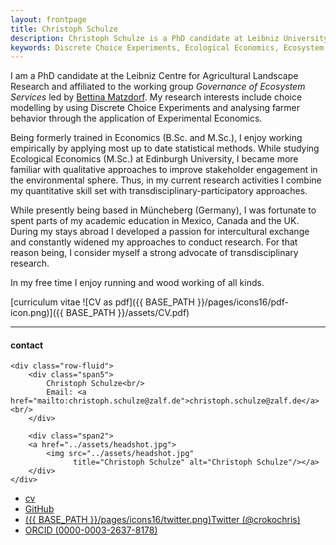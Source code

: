 ```yaml
---
layout: frontpage
title: Christoph Schulze
description: Christoph Schulze is a PhD candidate at Leibniz University Hannover. 
keywords: Discrete Choice Experiments, Ecological Economics, Ecosystem Services, Behavioral Economics
---
```


I am a PhD candidate at the Leibniz Centre for Agricultural Landscape Research and affiliated to the working group *Governance of Ecosystem Services* led by <a href="https://www.umwelt.uni-hannover.de/matzdorf0.html?&no_cache=1&L=1">Bettina Matzdorf</a>. My research interests include choice modelling by using Discrete Choice Experiments and analysing farmer behavior through the application of Experimental Economics.

Being formerly trained in Economics (B.Sc. and M.Sc.), I enjoy working empirically by applying most up to date statistical methods. While studying Ecological Economics (M.Sc.) at Edinburgh University, I became more familiar with qualitative approaches to improve stakeholder engagement in the environmental sphere. Thus, in my current research activities I combine my quantitative skill set with transdisciplinary-participatory approaches.

While presently being based in Müncheberg (Germany), I was fortunate to spent parts of my academic education in Mexico, Canada and the UK. During my stays abroad I developed a passion for intercultural exchange and constantly widened my approaches to conduct research. For that reason being, I consider myself a strong advocate of transdisciplinary research.

In my free time I enjoy running and wood working of all kinds.

[curriculum vitae ![CV as pdf]({{ BASE_PATH }}/pages/icons16/pdf-icon.png)]({{ BASE_PATH }}/assets/CV.pdf)<br/>


---


<div class="container">
<h4><a name="contact"></a>contact</h4>

    <div class="row-fluid">
        <div class="span5">
            Christoph Schulze<br/>
            Email: <a href="mailto:christoph.schulze@zalf.de">christoph.schulze@zalf.de</a><br/>
        </div>

        <div class="span2">
        <a href="../assets/headshot.jpg">
            <img src="../assets/headshot.jpg"
                  title="Christoph Schulze" alt="Christoph Schulze"/></a>
        </div>
    </div>
</div>

<div class="navbar">
  <div class="navbar-inner">
      <ul class="nav">
          <li><a href="{{ BASE_PATH }}/assets/CV.pdf">cv</a></li>
          <li><a href="https://github.com/crokology">GitHub</a></li>
          <li><a href="https://twitter.com/crokochris">({{ BASE_PATH }}/pages/icons16/twitter.png)Twitter (@crokochris)</a></li>
          <li><a href="https://orcid.org/0000-0003-2637-8178">ORCID (0000-0003-2637-8178)</a></li>
      </ul>
  </div>
</div>
